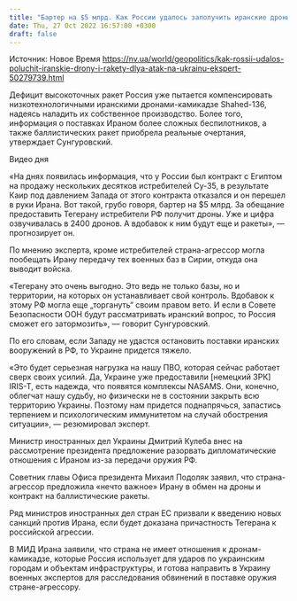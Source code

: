 ```yaml
---
title: "Бартер на $5 млрд. Как России удалось заполучить иранские дроны и ракеты для атак на Украину — эксперт"
date: Thu, 27 Oct 2022 16:57:00 +0300
draft: false
---
```

Источник: Новое Время https://nv.ua/world/geopolitics/kak-rossii-udalos-poluchit-iranskie-drony-i-rakety-dlya-atak-na-ukrainu-ekspert-50279739.html


Дефицит высокоточных ракет Россия уже пытается компенсировать низкотехнологичными иранскими дронами-камикадзе Shahed-136, надеясь наладить их собственное производство. Более того, информация о поставках Ираном более сложных беспилотников, а также баллистических ракет приобрела реальные очертания, утверждает Сунгуровский.

 Видео дня   

«На днях появилась информация, что у России был контракт с Египтом на продажу нескольких десятков истребителей Су-35, в результате Каир под давлением Запада от этого контракта отказался и он перешел в руки Ирана. Вот такой, грубо говоря, бартер на $5 млрд. За обещание предоставить Тегерану истребители РФ получит дроны. Уже и цифра озвучивалась в 2400 дронов. А вдобавок к ним будут еще и ракеты», — прогнозирует он.

По мнению эксперта, кроме истребителей страна-агрессор могла пообещать Ирану передачу тех военных баз в Сирии, откуда она выводит войска.

«Тегерану это очень выгодно. Это ведь не только базы, но и территории, на которых он устанавливает свой контроль. Вдобавок к этому РФ могла еще „торгануть“ своим правом вето. И если в Совете Безопасности ООН будут рассматривать иранский вопрос, то Россия сможет его затормозить», — говорит Сунгуровский.

По его словам, если Западу не удастся остановить поставки иранских вооружений в РФ, то Украине придется тяжело.

«Это будет серьезная нагрузка на нашу ПВО, которая сейчас работает сверх своих усилий. Да, Украине уже предоставили [немецкий ЗРК] IRIS-T, есть надежда, что появятся комплексы NASAMS. Они, конечно, облегчат нашу судьбу, но физически не в состоянии закрыть всю территорию Украины. Поэтому нам придется поднапрячься, запастись терпением и психологическим иммунитетом на случай обострения ситуации», — резюмировал эксперт.

Министр иностранных дел Украины Дмитрий Кулеба внес на рассмотрение президента предложение разорвать дипломатические отношения с Ираном из-за передачи оружия РФ.

Советник главы Офиса президента Михаил Подоляк заявил, что страна-агрессор предложила «нечто важное» Ирану в обмен на дроны и контракт на баллистические ракеты.

Ряд министров иностранных дел стран ЕС призвали к введению новых санкций против Ирана, если будет доказана причастность Тегерана к российской агрессии.

В МИД Ирана заявили, что страна не имеет отношения к дронам-камикадзе, которые Россия использует для ударов по украинским городам и объектам инфраструктуры, и готова направить в Украину военных экспертов для расследования обвинений в поставке оружия стране-агрессору.
